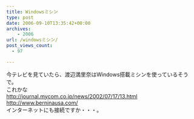 ```yaml
---
title: Windowsミシン
type: post
date: 2006-09-10T13:35:42+00:00
archives:
    - 2006
url: /windowsミシン/
post_views_count:
  - 97

---
```

今テレビを見ていたら、渡辺満里奈はWindows搭載ミシンを使っているそうで。  
これかな  
<http://journal.mycom.co.jp/news/2002/07/17/13.html>  
[][1][][1]<http://www.berninausa.com/>  
インターネットにも接続ですか・・・。

 [1]: http://www.berninausa.com/